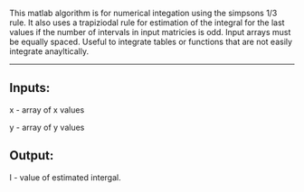 This matlab algorithm is for numerical integation using the simpsons 1/3 rule. It also uses a trapiziodal rule for estimation of the integral for the last values if the number of intervals in input matricies is odd. Input arrays must be equally spaced. Useful to integrate tables or functions that are not easily integrate anayltically.

---
## Inputs: ##

x - array of x values

y - array of y values

## Output: ##

I - value of estimated intergal.
